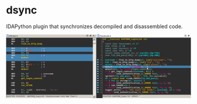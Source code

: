 # dsync

IDAPython plugin that synchronizes decompiled and disassembled code.

![Dsync animated gif](/rsrc/sync.gif?raw=true)
